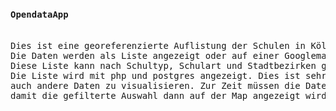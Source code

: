 <pre>
<h4>OpendataApp</h4>
Dies ist eine georeferenzierte Auflistung der Schulen in Köln.
Die Daten werden als Liste angezeigt oder auf einer Googlemap.
Diese Liste kann nach Schultyp, Schulart und Stadtbezirken gefiltert werden.
Die Liste wird mit php und postgres angezeigt. Dies ist sehr flexible und gibt die Möglichkeit
auch andere Daten zu visualisieren. Zur Zeit müssen die Daten erst in der Liste gefiltert werden,
damit die gefilterte Auswahl dann auf der Map angezeigt wird.

</pre>
